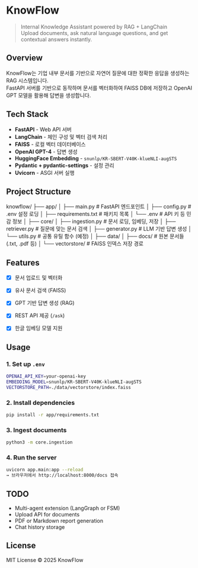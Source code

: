 # KnowFlow

> Internal Knowledge Assistant powered by RAG + LangChain  
> Upload documents, ask natural language questions, and get contextual answers instantly.


## Overview

KnowFlow는 기업 내부 문서를 기반으로 자연어 질문에 대한 정확한 응답을 생성하는 RAG 시스템입니다.  
FastAPI 서버를 기반으로 동작하며 문서를 벡터화하여 FAISS DB에 저장하고 OpenAI GPT 모델을 활용해 답변을 생성합니다.


## Tech Stack

- **FastAPI** - Web API 서버
- **LangChain** - 체인 구성 및 벡터 검색 처리
- **FAISS** - 로컬 벡터 데이터베이스
- **OpenAI GPT-4** - 답변 생성
- **HuggingFace Embedding** - `snunlp/KR-SBERT-V40K-klueNLI-augSTS`
- **Pydantic + pydantic-settings** - 설정 관리
- **Uvicorn** - ASGI 서버 실행


## Project Structure
knowflow/
├── app/
│   ├── main.py            # FastAPI 엔드포인트
│   ├── config.py          # .env 설정 로딩
│   ├── requirements.txt   # 패키지 목록
│   └── .env               # API 키 등 민감 정보
│
├── core/
│   ├── ingestion.py       # 문서 로딩, 임베딩, 저장
│   ├── retriever.py       # 질문에 맞는 문서 검색
│   ├── generator.py       # LLM 기반 답변 생성
│   └── utils.py           # 공통 유틸 함수 (예정)
│
├── data/
│   ├── docs/              # 원본 문서들 (.txt, .pdf 등)
│   └── vectorstore/       # FAISS 인덱스 저장 경로


## Features

- [x] 문서 업로드 및 벡터화
- [x] 유사 문서 검색 (FAISS)
- [x] GPT 기반 답변 생성 (RAG)
- [x] REST API 제공 (`/ask`)
- [x] 한글 임베딩 모델 지원


## Usage

### 1. Set up `.env`
```bash
OPENAI_API_KEY=your-openai-key
EMBEDDING_MODEL=snunlp/KR-SBERT-V40K-klueNLI-augSTS 
VECTORSTORE_PATH=./data/vectorstore/index.faiss
```

### 2. Install dependencies
```bash
pip install -r app/requirements.txt
```

### 3. Ingest documents
```bash
python3 -m core.ingestion
```

### 4. Run the server
```bash
uvicorn app.main:app --reload
→ 브라우저에서 http://localhost:8000/docs 접속
```

## TODO
- Multi-agent extension (LangGraph or FSM)
- Upload API for documents
- PDF or Markdown report generation
- Chat history storage

## License
MIT License © 2025 KnowFlow

 

